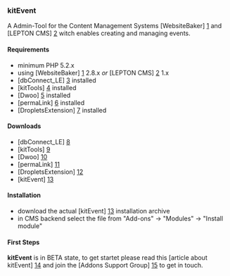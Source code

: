 ### kitEvent

A Admin-Tool for the Content Management Systems [WebsiteBaker] [1] and [LEPTON CMS] [2] witch enables creating and managing events.

#### Requirements

* minimum PHP 5.2.x
* using [WebsiteBaker] [1] 2.8.x _or_ [LEPTON CMS] [2] 1.x
* [dbConnect_LE] [3] installed 
* [kitTools] [4] installed
* [Dwoo] [5] installed
* [permaLink] [6] installed
* [DropletsExtension] [7] installed

#### Downloads

* [dbConnect_LE] [8]
* [kitTools] [9]
* [Dwoo] [10]
* [permaLink] [11]
* [DropletsExtension] [12]
* [kitEvent] [13]

#### Installation

* download the actual [kitEvent] [13] installation archive
* in CMS backend select the file from "Add-ons" -> "Modules" -> "Install module"

#### First Steps

**kitEvent** is in BETA state, to get startet please read this [article about kitEvent] [14] and join the [Addons Support Group] [15] to get in touch.

[1]: http://websitebaker2.org "WebsiteBaker Content Management System"
[2]: http://lepton-cms.org "LEPTON CMS"
[3]: https://addons.phpmanufaktur.de/dbConnect_LE
[4]: https://addons.phpmanufaktur.de/kitTools
[5]: https://addons.phpmanufaktur.de/Dwoo
[6]: https://addons.phpmanufaktur.de/permaLink
[7]: https://addons.phpmanufaktur.de/DropletsExtension
[8]: https://addons.phpmanufaktur.de/download.php?file=dbConnect_LE
[9]: https://addons.phpmanufaktur.de/download.php?file=kitTools
[10]: https://addons.phpmanufaktur.de/download.php?file=Dwoo
[11]: https://addons.phpmanufaktur.de/download.php?file=permaLink
[12]: https://addons.phpmanufaktur.de/download.php?file=DropletsExtension
[13]: https://addons.phpmanufaktur.de/download.php?file=kitEvent
[14]: http://phpmanufaktur.de/cms/topics/kitevent-veranstaltungskalender-fuer-keepintouch.php
[15]: https://phpmanufaktur.de/support
